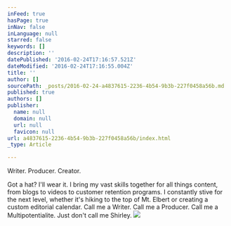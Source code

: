 ```yaml
---
inFeed: true
hasPage: true
inNav: false
inLanguage: null
starred: false
keywords: []
description: ''
datePublished: '2016-02-24T17:16:57.521Z'
dateModified: '2016-02-24T17:16:55.004Z'
title: ''
author: []
sourcePath: _posts/2016-02-24-a4837615-2236-4b54-9b3b-227f0458a56b.md
published: true
authors: []
publisher:
  name: null
  domain: null
  url: null
  favicon: null
url: a4837615-2236-4b54-9b3b-227f0458a56b/index.html
_type: Article

---
```

Writer. Producer. Creator.  

Got a hat? I'll wear it. I bring my vast skills together for all things content, from blogs to videos to customer retention programs. I constantly stive for the next level, whether it's hiking to the top of Mt. Elbert or creating a custom editorial calendar. Call me a Writer. Call me a Producer. Call me a Multipotentialite. Just don't call me Shirley.
![](https://the-grid-user-content.s3-us-west-2.amazonaws.com/dba87050-1d85-4edf-b424-72c6b832985b.jpg)